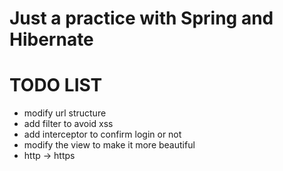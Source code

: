 # Just a practice with Spring and Hibernate

# TODO LIST

* modify url structure
* add filter to avoid xss
* add interceptor to confirm login or not
* modify the view to make it more beautiful
* http -> https

